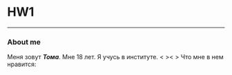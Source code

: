 # HW1
***
### About me
Меня зовут **_Тома_**. Мне 18 лет. Я учусь в институте. < >< > Что мне в нем нравится: 
